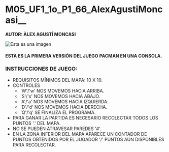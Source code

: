 # M05_UF1_1o_P1_66_AlexAgustiMoncasi__

**AUTOR: ÀLEX AGUSTÍ MONCASI**

![Esta es una imagen](https://st3.depositphotos.com/1635692/16714/v/600/depositphotos_167140316-stock-illustration-pac-man-traffic-jam.jpg)

#### ESTA ES LA PRIMERA VERSIÓN DEL JUEGO PACMAN EN UNA CONSOLA.

### INSTRUCCIONES DE JUEGO:
- REQUISITOS MÍNIMOS DEL MAPA: 10 X 10.
- CONTROLES
  + 'W'/'w' NOS MOVEMOS HACIA ARRIBA.
  + 'S'/'s' NOS MOVEMOS HACIA ABAJO.
  + 'A'/'a' NOS MOVEMOS HACIA IZQUIERDA.
  + 'D'/'d' NOS MOVEMOS HACIA DERECHA.
  + 'Q'/'q' SE FINALIZA EL PROGRAMA.
- PARA GANAR LA PARTIDA ES NECESARIO RECOLECTAR TODOS LOS PUNTOS '.' DEL MAPA.
- NO SE PUEDEN ATRAVESAR PAREDES '#'.
- EN LA ZONA INFERIOR DEL MAPA APARECE UN CONTADOR DE PUNTOS OBTENIDOS POR EL JUGADOR '/' PUNTOS AÚN DISPONIBLES PARA RECOLECTAR.




